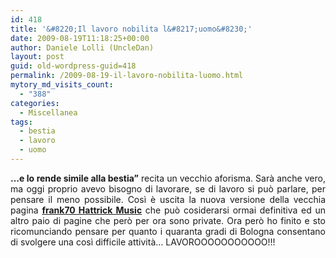 ```yaml
---
id: 418
title: '&#8220;Il lavoro nobilita l&#8217;uomo&#8230;'
date: 2009-08-19T11:18:25+00:00
author: Daniele Lolli (UncleDan)
layout: post
guid: old-wordpress-guid=418
permalink: /2009-08-19-il-lavoro-nobilita-luomo.html
mytory_md_visits_count:
  - "388"
categories:
  - Miscellanea
tags:
  - bestia
  - lavoro
  - uomo
---
```

<p style="text-align: justify;">
  <strong>&#8230;e lo rende simile alla bestia&#8221;</strong> recita un vecchio aforisma. Sarà anche vero, ma oggi proprio avevo bisogno di lavorare, se di lavoro si può parlare, per pensare il meno possibile. Così è uscita la nuova versione della vecchia pagina <a href="/frank70-hattrick-music/" target="_self"><strong>frank70 Hattrick Music</strong></a> che può cosiderarsi ormai definitiva ed un altro paio di pagine che però per ora sono private. Ora però ho finito e sto ricomunciando pensare per quanto i quaranta gradi di Bologna consentano di svolgere una così difficile attività&#8230; LAVOROOOOOOOOOOO!!!
</p>